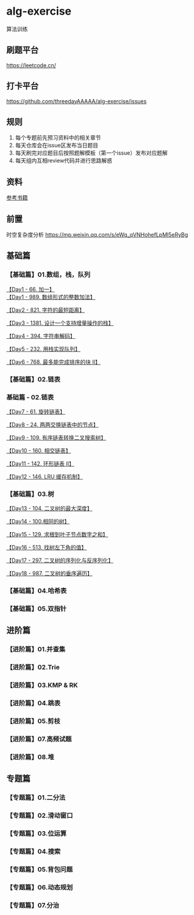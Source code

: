 # alg-exercise
算法训练

## 刷题平台
https://leetcode.cn/

## 打卡平台
https://github.com/threedayAAAAA/alg-exercise/issues

## 规则
1. 每个专题前先预习资料中的相关章节
2. 每天仓库会在issue区发布当日题目
3. 每天刷完对应题目后按照题解模板（第一个issue）发布对应题解
4. 每天组内互相review代码并进行思路解惑


## 资料

[参考书籍](./91-algo.pdf)

## 前置
时空复杂度分析 
https://mp.weixin.qq.com/s/eWq_qVNHohefLpMl5eRyBg

## 基础篇
### 【基础篇】01.数组，栈，队列  

[【Day1 - 66. 加一】](https://leetcode.cn/problems/plus-one/)  
[【Day1 - 989. 数组形式的整数加法】](https://leetcode.cn/problems/add-to-array-form-of-integer/)

[【Day2 - 821. 字符的最短距离】](https://leetcode.cn/problems/shortest-distance-to-a-character/)

[【Day3 - 1381. 设计一个支持增量操作的栈】](https://leetcode.cn/problems/design-a-stack-with-increment-operation/)

[【Day4 - 394. 字符串解码】](https://leetcode.cn/problems/decode-string/)

[【Day5 - 232. 用栈实现队列】](https://leetcode.cn/problems/implement-queue-using-stacks/)

[【Day6 - 768. 最多能完成排序的块 II】](https://leetcode.cn/problems/max-chunks-to-make-sorted-ii/)

### 【基础篇】02.链表  
### 基础篇 - 02.链表

[【Day7 - 61. 旋转链表】](https://leetcode.cn/problems/rotate-list/)

[【Day8 - 24. 两两交换链表中的节点】](https://leetcode.cn/problems/swap-nodes-in-pairs/)

[【Day9 - 109. 有序链表转换二叉搜索树】](https://leetcode.cn/problems/convert-sorted-list-to-binary-search-tree/)

[【Day10 - 160. 相交链表】](https://leetcode.cn/problems/intersection-of-two-linked-lists/)

[【Day11 - 142. 环形链表 II】](https://leetcode.cn/problems/linked-list-cycle-ii/)

[【Day12 - 146. LRU 缓存机制】](https://leetcode.cn/problems/lru-cache/)

### 【基础篇】03.树  

[【Day13 - 104. 二叉树的最大深度】](https://leetcode.cn/problems/maximum-depth-of-binary-tree/)  

[【Day14 - 100.相同的树】](https://leetcode.cn/problems/same-tree/)  

[【Day15 - 129. 求根到叶子节点数字之和】](https://leetcode.cn/problems/sum-root-to-leaf-numbers/)  

[【Day16 - 513. 找树左下角的值】](https://leetcode.cn/problems/find-bottom-left-tree-value/)  

[【Day17 - 297. 二叉树的序列化与反序列化】](https://leetcode.cn/problems/serialize-and-deserialize-binary-tree/)  

[【Day18 - 987. 二叉树的垂序遍历】](https://leetcode.cn/problems/vertical-order-traversal-of-a-binary-tree/)  

### 【基础篇】04.哈希表  

### 【基础篇】05.双指针  


## 进阶篇
### 【进阶篇】01.并查集  

### 【进阶篇】02.Trie  

### 【进阶篇】03.KMP & RK  

### 【进阶篇】04.跳表  

### 【进阶篇】05.剪枝  

### 【进阶篇】07.高频试题  

### 【进阶篇】08.堆  


## 专题篇
### 【专题篇】01.二分法  

### 【专题篇】02.滑动窗⼝  

### 【专题篇】03.位运算  

### 【专题篇】04.搜索  

### 【专题篇】05.背包问题  

### 【专题篇】06.动态规划  

### 【专题篇】07.分治  
